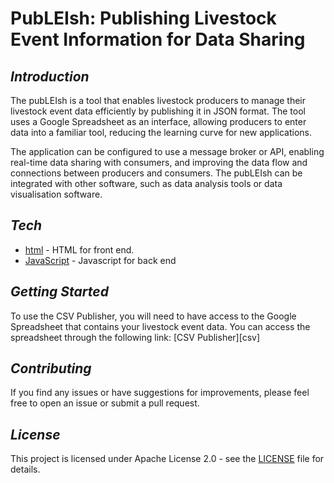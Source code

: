 # PubLEIsh: Publishing Livestock Event Information for Data Sharing

## _Introduction_
The pubLEIsh is a tool that enables livestock producers to manage their livestock event data efficiently by publishing it in JSON format. The tool uses a Google Spreadsheet as an interface, allowing producers to enter data into a familiar tool, reducing the learning curve for new applications.

The application can be configured to use a message broker or API, enabling real-time data sharing with consumers, and improving the data flow and connections between producers and consumers. The pubLEIsh can be integrated with other software, such as data analysis tools or data visualisation software.

## _Tech_
- [html] - HTML for front end.
- [JavaScript] - Javascript for back end

## _Getting Started_
To use the CSV Publisher, you will need to have access to the Google Spreadsheet that contains your livestock event data. You can access the spreadsheet through the following link: [CSV Publisher][csv]

## _Contributing_
If you find any issues or have suggestions for improvements, please feel free to open an issue or submit a pull request.

## _License_
This project is licensed under Apache License 2.0 - see the [LICENSE][lic] file for details.

[//]: #
  [PubLEIsh]:  <https://docs.google.com/spreadsheets/d/1SOqi-JuGV21YAHhK24SDBsRlO907d_GajVn9nqFKq4Q/edit#gid=0>
  [lic]: <https://github.com/mahirgamal/csv-publisher/blob/main/LICENSE>
  [html]: <https://github.com/mahirgamal/csv-publisher/blob/main/src/Page.html>
  [JavaScript]: <https://github.com/mahirgamal/csv-publisher/blob/main/src/Code.gs>
 
